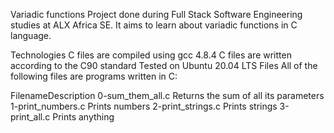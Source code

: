 Variadic functions
Project done during Full Stack Software Engineering studies at ALX Africa SE. It aims to learn about variadic functions in C language.

Technologies
C files are compiled using gcc 4.8.4
C files are written according to the C90 standard
Tested on Ubuntu 20.04 LTS
Files
All of the following files are programs written in C:

FilenameDescription
0-sum_them_all.c Returns the sum of all its parameters
1-print_numbers.c Prints numbers
2-print_strings.c Prints strings
3-print_all.c Prints anything
